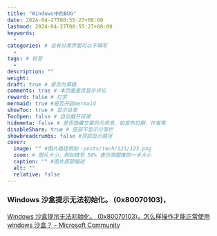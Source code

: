 ```yaml
---
title: "Windows中的BUG"
date: 2024-04-27T00:55:27+08:00
lastmod: 2024-04-27T00:55:27+08:00
keywords:
  -
categories: # 没有分类界面可以不填写
  -
tags: # 标签
  -
description: ""
weight:
draft: true # 是否为草稿
comments: true # 本页面是否显示评论
reward: false # 打赏
mermaid: true #是否开启mermaid
showToc: true # 显示目录
TocOpen: false # 自动展开目录
hidemeta: false # 是否隐藏文章的元信息，如发布日期、作者等
disableShare: true # 底部不显示分享栏
showbreadcrumbs: false #顶部显示路径
cover:
  image: "" #图片路径例如：posts/tech/123/123.png
  zoom: # 图片大小，例如填写 50% 表示原图像的一半大小
  caption: "" #图片底部描述
  alt: ""
  relative: false
---
```


### Windows 沙盒提示无法初始化。 (0x80070103)，

[Windows 沙盒提示无法初始化。 (0x80070103)，怎么样操作才能正常使用 windows 沙盒？ - Microsoft Community](https://answers.microsoft.com/zh-hans/windows/forum/all/windows/23267897-269e-470f-b443-0ad80b302079)
